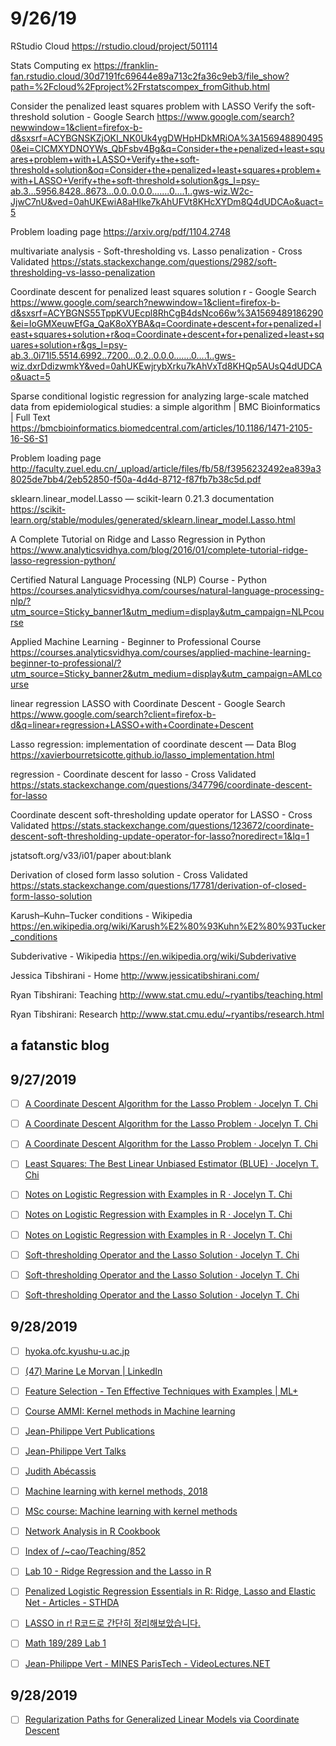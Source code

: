 # 9/26/19

RStudio Cloud
https://rstudio.cloud/project/501114

Stats Computing ex
https://franklin-fan.rstudio.cloud/30d7191fc69644e89a713c2fa36c9eb3/file_show?path=%2Fcloud%2Fproject%2Frstatscompex_fromGithub.html

Consider the penalized least squares problem with LASSO Verify the soft-threshold solution - Google Search
https://www.google.com/search?newwindow=1&client=firefox-b-d&sxsrf=ACYBGNSKZjOKI_NK0Uk4ygDWHpHDkMRiOA%3A1569488904950&ei=CICMXYDNOYWs_QbFsbv4Bg&q=Consider+the+penalized+least+squares+problem+with+LASSO+Verify+the+soft-threshold+solution&oq=Consider+the+penalized+least+squares+problem+with+LASSO+Verify+the+soft-threshold+solution&gs_l=psy-ab.3...5956.8428..8673...0.0..0.0.0.......0....1..gws-wiz.W2c-JjwC7nU&ved=0ahUKEwiA8aHlke7kAhUFVt8KHcXYDm8Q4dUDCAo&uact=5

Problem loading page
https://arxiv.org/pdf/1104.2748

multivariate analysis - Soft-thresholding vs. Lasso penalization - Cross Validated
https://stats.stackexchange.com/questions/2982/soft-thresholding-vs-lasso-penalization

Coordinate descent for penalized least squares solution r - Google Search
https://www.google.com/search?newwindow=1&client=firefox-b-d&sxsrf=ACYBGNS55TppKVUEcpl8RhCgB4dsNco66w%3A1569489186290&ei=IoGMXeuwEfGa_QaK8oXYBA&q=Coordinate+descent+for+penalized+least+squares+solution+r&oq=Coordinate+descent+for+penalized+least+squares+solution+r&gs_l=psy-ab.3..0i71l5.5514.6992..7200...0.2..0.0.0.......0....1..gws-wiz.dxrDdizwmkY&ved=0ahUKEwjrybXrku7kAhVxTd8KHQp5AUsQ4dUDCAo&uact=5

Sparse conditional logistic regression for analyzing large-scale matched data from epidemiological studies: a simple algorithm | BMC Bioinformatics | Full Text
https://bmcbioinformatics.biomedcentral.com/articles/10.1186/1471-2105-16-S6-S1

Problem loading page
http://faculty.zuel.edu.cn/_upload/article/files/fb/58/f3956232492ea839a38025de7bb4/2eb52850-f50a-4d4d-8712-f87fb7b38c5d.pdf

sklearn.linear_model.Lasso — scikit-learn 0.21.3 documentation
https://scikit-learn.org/stable/modules/generated/sklearn.linear_model.Lasso.html

A Complete Tutorial on Ridge and Lasso Regression in Python
https://www.analyticsvidhya.com/blog/2016/01/complete-tutorial-ridge-lasso-regression-python/

Certified Natural Language Processing (NLP) Course - Python
https://courses.analyticsvidhya.com/courses/natural-language-processing-nlp/?utm_source=Sticky_banner1&utm_medium=display&utm_campaign=NLPcourse

Applied Machine Learning - Beginner to Professional Course
https://courses.analyticsvidhya.com/courses/applied-machine-learning-beginner-to-professional/?utm_source=Sticky_banner2&utm_medium=display&utm_campaign=AMLcourse

linear regression LASSO with Coordinate Descent - Google Search
https://www.google.com/search?client=firefox-b-d&q=linear+regression+LASSO+with+Coordinate+Descent

Lasso regression: implementation of coordinate descent — Data Blog
https://xavierbourretsicotte.github.io/lasso_implementation.html

regression - Coordinate descent for lasso - Cross Validated
https://stats.stackexchange.com/questions/347796/coordinate-descent-for-lasso

Coordinate descent soft-thresholding update operator for LASSO - Cross Validated
https://stats.stackexchange.com/questions/123672/coordinate-descent-soft-thresholding-update-operator-for-lasso?noredirect=1&lq=1

jstatsoft.org/v33/i01/paper
about:blank

Derivation of closed form lasso solution - Cross Validated
https://stats.stackexchange.com/questions/17781/derivation-of-closed-form-lasso-solution

Karush–Kuhn–Tucker conditions - Wikipedia
https://en.wikipedia.org/wiki/Karush%E2%80%93Kuhn%E2%80%93Tucker_conditions

Subderivative - Wikipedia
https://en.wikipedia.org/wiki/Subderivative

Jessica Tibshirani - Home
http://www.jessicatibshirani.com/

Ryan Tibshirani: Teaching
http://www.stat.cmu.edu/~ryantibs/teaching.html

Ryan Tibshirani: Research
http://www.stat.cmu.edu/~ryantibs/research.html


## a fatanstic blog

## 9/27/2019

- [ ] [A Coordinate Descent Algorithm for the Lasso Problem · Jocelyn T. Chi](https://web.archive.org/web/20180414173858/http://jocelynchi.com/a-coordinate-descent-algorithm-for-the-lasso-problem)

- [ ] [A Coordinate Descent Algorithm for the Lasso Problem · Jocelyn T. Chi](https://web.archive.org/web/20180414173858/http://jocelynchi.com/a-coordinate-descent-algorithm-for-the-lasso-problem)

- [ ] [A Coordinate Descent Algorithm for the Lasso Problem · Jocelyn T. Chi](https://web.archive.org/web/20180414173858/http://jocelynchi.com/a-coordinate-descent-algorithm-for-the-lasso-problem)

- [ ] [Least Squares: The Best Linear Unbiased Estimator (BLUE) · Jocelyn T. Chi](https://web.archive.org/web/20180405155403/http://jocelynchi.com/least-squares-the-best-linear-unbiased-estimator-blue)

- [ ] [Notes on Logistic Regression with Examples in R · Jocelyn T. Chi](https://tabmemfree.appspot.com/blank.html#title=Notes%20on%20Logistic%20Regression%20with%20Examples%20in%20R%20%C2%B7%20Jocelyn%20T.%20Chi&icon=https%3A%2F%2Fweb.archive.org%2Fweb%2F20180416105624im_%2Fhttp%3A%2F%2Fjocelynchi.com%2Fpublic%2Ffavicon.ico)

- [ ] [Notes on Logistic Regression with Examples in R · Jocelyn T. Chi](https://web.archive.org/web/20180416105624/http://jocelynchi.com/notes-on-logistic-regression-with-examples-in-r)

- [ ] [Notes on Logistic Regression with Examples in R · Jocelyn T. Chi](https://web.archive.org/web/20180416105624/http://jocelynchi.com/notes-on-logistic-regression-with-examples-in-r)

- [ ] [Soft-thresholding Operator and the Lasso Solution · Jocelyn T. Chi](https://web.archive.org/web/20180416125839/http://jocelynchi.com/soft-thresholding-operator-and-the-lasso-solution)

- [ ] [Soft-thresholding Operator and the Lasso Solution · Jocelyn T. Chi](https://web.archive.org/web/20180416125839/http://jocelynchi.com/soft-thresholding-operator-and-the-lasso-solution)

- [ ] [Soft-thresholding Operator and the Lasso Solution · Jocelyn T. Chi](https://web.archive.org/web/20180416125839/http://jocelynchi.com/soft-thresholding-operator-and-the-lasso-solution)


## 9/28/2019

- [ ] [hyoka.ofc.kyushu-u.ac.jp](http://hyoka.ofc.kyushu-u.ac.jp/search/details/K004552/english.html)

- [ ] [(47) Marine Le Morvan | LinkedIn](https://www.linkedin.com/in/marine-le-morvan-ba823a145/)

- [ ] [Feature Selection - Ten Effective Techniques with Examples | ML+](https://www.machinelearningplus.com/machine-learning/feature-selection/)

- [ ] [Course AMMI: Kernel methods in Machine learning](http://members.cbio.mines-paristech.fr/~jvert/svn/kernelcourse/course/2019ammi/index.html)

- [ ] [Jean-Philippe Vert Publications](http://members.cbio.mines-paristech.fr/~jvert/publi/)

- [ ] [Jean-Philippe Vert Talks](http://members.cbio.mines-paristech.fr/~jvert/talks/)

- [ ] [Judith Abécassis](http://members.cbio.mines-paristech.fr/~jabecassis/)

- [ ] [Machine learning with kernel methods, 2018](http://members.cbio.mines-paristech.fr/~jvert/svn/kernelcourse/course/2018mva/index.html)

- [ ] [MSc course: Machine learning with kernel methods](http://members.cbio.mines-paristech.fr/~jvert/svn/kernelcourse/course/2015mva/index.html)

- [ ] [Network Analysis in R Cookbook](http://sachaepskamp.com/files/Cookbook.html)

- [ ] [Index of /~cao/Teaching/852](http://people.stat.sfu.ca/~cao/Teaching/852/)

- [ ] [Lab 10 - Ridge Regression and the Lasso in R](http://www.science.smith.edu/~jcrouser/SDS293/labs/lab10-r.html)

- [ ] [Penalized Logistic Regression Essentials in R: Ridge, Lasso and Elastic Net - Articles - STHDA](http://www.sthda.com/english/articles/36-classification-methods-essentials/149-penalized-logistic-regression-essentials-in-r-ridge-lasso-and-elastic-net/)

- [ ] [LASSO in r! R코드로 간단히 정리해보았습니다.](https://niceguy1575.tistory.com/64)

- [ ] [Math 189/289 Lab 1](http://www.math.ucsd.edu/~jig026/math189_289/lab1/lab1.nb.html#)

- [ ] [Jean-Philippe Vert - MINES ParisTech - VideoLectures.NET](http://videolectures.net/jean_philippe_vert/)

## 9/28/2019

- [ ] [Regularization Paths for Generalized Linear Models via Coordinate Descent](https://www.ncbi.nlm.nih.gov/pmc/articles/PMC2929880/)
